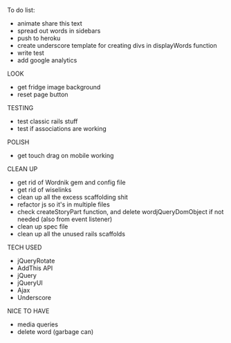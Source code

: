 To do list:

- animate share this text
- spread out words in sidebars
- push to heroku
- create underscore template for creating divs in displayWords function
- write test
- add google analytics

LOOK
- get fridge image background
- reset page button

TESTING
- test classic rails stuff
- test if associations are working

POLISH
- get touch drag on mobile working

CLEAN UP 
- get rid of Wordnik gem and config file
- get rid of wiselinks
- clean up all the excess scaffolding shit
- refactor js so it's in multiple files
- check createStoryPart function, and delete wordjQueryDomObject if not needed (also from event listener)
- clean up spec file
- clean up all the unused rails scaffolds

TECH USED
- jQueryRotate
- AddThis API
- jQuery
- jQueryUI
- Ajax
- Underscore

NICE TO HAVE
- media queries
- delete word (garbage can)